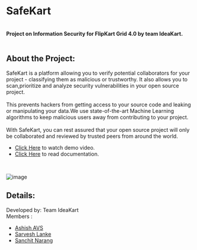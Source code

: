 <h1> SafeKart </h1>
<br>
<b>Project on Information Security for FlipKart Grid 4.0 by team IdeaKart.</b>
<br>
<br>
<h2>About the Project: </h2>

SafeKart is a platform allowing you to verify potential collaborators for your project - classifying them as malicious or trustworthy.
It also allows you to scan,prioritize and analyze security vulnerabilities in your open source project.<br> <br>
This prevents hackers from getting access to your source code and leaking or manipulating your data.We use state-of-the-art Machine Learning algorithms to keep malicious users away from contributing to your project. <br><br>
With SafeKart, you can rest assured that your open source project will only be collaborated and reviewed by trusted peers from around the world. 
<br>
<ul>
<li><a target="_blank" href="https://drive.google.com/file/d/1T9BEOfKz6PE8Y1OoW3n2KlqqjSYPr3up/view?usp=sharing" >Click Here</a> to watch demo video.</li>
<li><a target="_blank" href="https://safekart-docs.netlify.app/" >Click Here</a> to read documentation.</li>
</ul>
<br>

![image](https://user-images.githubusercontent.com/79566726/181994880-6be95ba9-75a0-473a-8b19-0cab5d50a6e0.png)

<h2>Details:</h2>
Developed by: Team IdeaKart <br>
Members : <br>
<ul>
<li><a target="_blank" href="https://github.com/Ashish-AVS" >Ashish AVS</a> </li>
<li><a target="_blank" href="https://github.com/sarveshlanke" >Sarvesh Lanke</a> </li>
<li><a target="_blank" href="https://github.com/Sanchit611" >Sanchit Narang</a> </li>

</ul>
